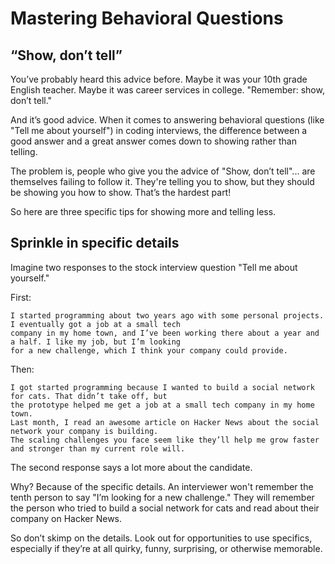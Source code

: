 # Mastering Behavioral Questions

## “Show, don’t tell”

You’ve probably heard this advice before. Maybe it was your 10th grade English teacher. Maybe it was career 
services in college. "Remember: show, don’t tell."

And it’s good advice. When it comes to answering behavioral questions (like "Tell me about yourself") in coding 
interviews, the difference between a good answer and a great answer comes down to showing rather than telling.

The problem is, people who give you the advice of "Show, don’t tell"... are themselves failing to follow it. 
They're telling you to show, but they should be showing you how to show. That’s the hardest part!

So here are three specific tips for showing more and telling less.

## Sprinkle in specific details

Imagine two responses to the stock interview question "Tell me about yourself."

First:

    I started programming about two years ago with some personal projects. I eventually got a job at a small tech 
    company in my home town, and I’ve been working there about a year and a half. I like my job, but I’m looking 
    for a new challenge, which I think your company could provide.

Then:

    I got started programming because I wanted to build a social network for cats. That didn’t take off, but 
    the prototype helped me get a job at a small tech company in my home town.
    Last month, I read an awesome article on Hacker News about the social network your company is building. 
    The scaling challenges you face seem like they’ll help me grow faster and stronger than my current role will.

The second response says a lot more about the candidate.

Why? Because of the specific details. An interviewer won't remember the tenth person to say "I’m looking for a 
new challenge." They will remember the person who tried to build a social network for cats and read about their 
company on Hacker News.

So don’t skimp on the details. Look out for opportunities to use specifics, especially if they’re at all quirky, 
funny, surprising, or otherwise memorable.

